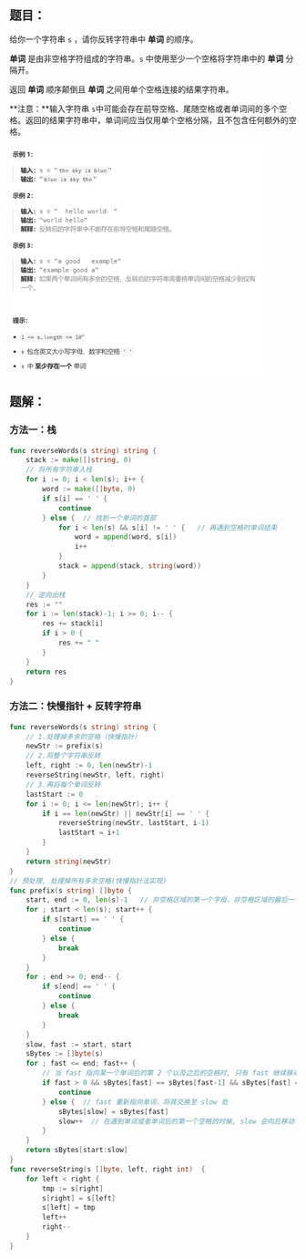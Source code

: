 ## 题目：

给你一个字符串 `s` ，请你反转字符串中 **单词** 的顺序。

**单词** 是由非空格字符组成的字符串。`s` 中使用至少一个空格将字符串中的 **单词** 分隔开。

返回 **单词** 顺序颠倒且 **单词** 之间用单个空格连接的结果字符串。

**注意：**输入字符串 `s`中可能会存在前导空格、尾随空格或者单词间的多个空格。返回的结果字符串中，单词间应当仅用单个空格分隔，且不包含任何额外的空格。

<img src="3-151.反转字符串中的单词.assets/image-20240225133522332.png" alt="image-20240225133522332" style="zoom:50%;" />

## 题解：

### 方法一：栈

```go
func reverseWords(s string) string {
    stack := make([]string, 0)
    // 将所有字符串入栈
    for i := 0; i < len(s); i++ {
        word := make([]byte, 0)
        if s[i] == ' ' {
            continue
        } else {  // 找到一个单词的首部
            for i < len(s) && s[i] != ' ' {   // 再遇到空格时单词结束
                word = append(word, s[i])
                i++
            }
            stack = append(stack, string(word))
        }
    }
    // 逆向出栈
    res := ""
    for i := len(stack)-1; i >= 0; i-- {
        res += stack[i]
        if i > 0 {
            res += " "
        }
    }
    return res
}
```

### 方法二：快慢指针 + 反转字符串

```go
func reverseWords(s string) string {
    // 1.处理掉多余的空格（快慢指针）
    newStr := prefix(s)
    // 2.将整个字符串反转
    left, right := 0, len(newStr)-1
    reverseString(newStr, left, right)
    // 3.再将每个单词反转
    lastStart := 0
    for i := 0; i <= len(newStr); i++ {
        if i == len(newStr) || newStr[i] == ' ' {
            reverseString(newStr, lastStart, i-1)
            lastStart = i+1
        }
    }
    return string(newStr)
}
// 预处理, 处理掉所有多余空格(快慢指针法实现)
func prefix(s string) []byte {
    start, end := 0, len(s)-1   // 非空格区域的第一个字母，非空格区域的最后一个字母
    for ; start < len(s); start++ {
        if s[start] == ' ' {
            continue
        } else {
            break
        }
    }
    for ; end >= 0; end-- {
        if s[end] == ' ' {
            continue
        } else {
            break
        }
    }
    slow, fast := start, start
    sBytes := []byte(s)
    for ; fast <= end; fast++ {
        // 当 fast 指向某一个单词后的第 2 个以及之后的空格时, 只有 fast 继续移动, slow 停止不动
        if fast > 0 && sBytes[fast] == sBytes[fast-1] && sBytes[fast] == ' ' {
            continue
        } else {  // fast 重新指向单词，将其交换至 slow 处
            sBytes[slow] = sBytes[fast]
            slow++  // 在遇到单词或者单词后的第一个空格的时候, slow 会向后移动
        }
    }
    return sBytes[start:slow]
}
func reverseString(s []byte, left, right int)  {
    for left < right {
        tmp := s[right]
        s[right] = s[left]
        s[left] = tmp
        left++
        right--
    }
}
```

